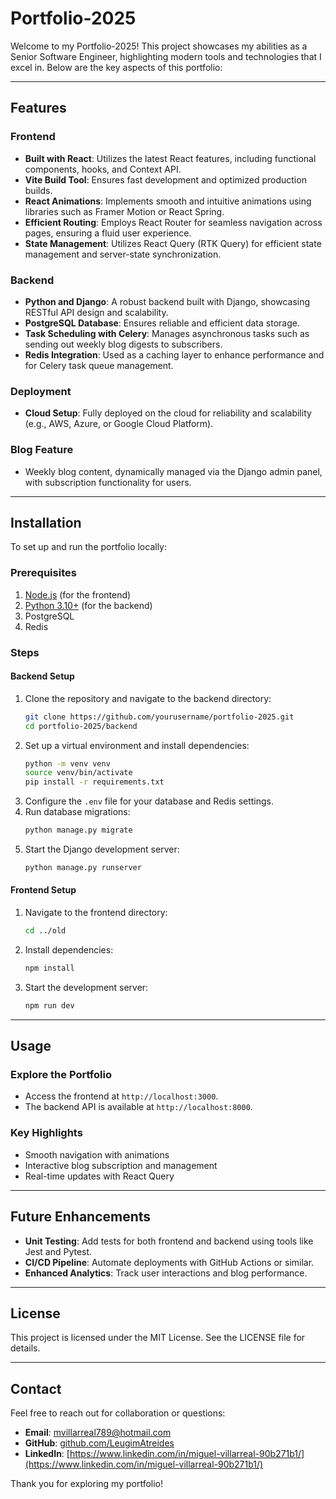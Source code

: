 # Portfolio-2025

Welcome to my Portfolio-2025! This project showcases my abilities as a Senior Software Engineer, highlighting modern tools and technologies that I excel in. Below are the key aspects of this portfolio:

---

## Features

### Frontend
- **Built with React**: Utilizes the latest React features, including functional components, hooks, and Context API.
- **Vite Build Tool**: Ensures fast development and optimized production builds.
- **React Animations**: Implements smooth and intuitive animations using libraries such as Framer Motion or React Spring.
- **Efficient Routing**: Employs React Router for seamless navigation across pages, ensuring a fluid user experience.
- **State Management**: Utilizes React Query (RTK Query) for efficient state management and server-state synchronization.

### Backend
- **Python and Django**: A robust backend built with Django, showcasing RESTful API design and scalability.
- **PostgreSQL Database**: Ensures reliable and efficient data storage.
- **Task Scheduling with Celery**: Manages asynchronous tasks such as sending out weekly blog digests to subscribers.
- **Redis Integration**: Used as a caching layer to enhance performance and for Celery task queue management.

### Deployment
- **Cloud Setup**: Fully deployed on the cloud for reliability and scalability (e.g., AWS, Azure, or Google Cloud Platform).

### Blog Feature
- Weekly blog content, dynamically managed via the Django admin panel, with subscription functionality for users.

---

## Installation

To set up and run the portfolio locally:

### Prerequisites
1. [Node.js](https://nodejs.org/) (for the frontend)
2. [Python 3.10+](https://www.python.org/downloads/) (for the backend)
3. PostgreSQL
4. Redis

### Steps

#### Backend Setup
1. Clone the repository and navigate to the backend directory:
   ```bash
   git clone https://github.com/yourusername/portfolio-2025.git
   cd portfolio-2025/backend
   ```
2. Set up a virtual environment and install dependencies:
   ```bash
   python -m venv venv
   source venv/bin/activate
   pip install -r requirements.txt
   ```
3. Configure the `.env` file for your database and Redis settings.
4. Run database migrations:
   ```bash
   python manage.py migrate
   ```
5. Start the Django development server:
   ```bash
   python manage.py runserver
   ```

#### Frontend Setup
1. Navigate to the frontend directory:
   ```bash
   cd ../old
   ```
2. Install dependencies:
   ```bash
   npm install
   ```
3. Start the development server:
   ```bash
   npm run dev
   ```

---

## Usage

### Explore the Portfolio
- Access the frontend at `http://localhost:3000`.
- The backend API is available at `http://localhost:8000`.

### Key Highlights
- Smooth navigation with animations
- Interactive blog subscription and management
- Real-time updates with React Query

---

## Future Enhancements
- **Unit Testing**: Add tests for both frontend and backend using tools like Jest and Pytest.
- **CI/CD Pipeline**: Automate deployments with GitHub Actions or similar.
- **Enhanced Analytics**: Track user interactions and blog performance.

---

## License
This project is licensed under the MIT License. See the LICENSE file for details.

---

## Contact
Feel free to reach out for collaboration or questions:
- **Email**: mvillarreal789@hotmail.com
- **GitHub**: [github.com/LeugimAtreides](https://github.com/LeugimAtreides)
- **LinkedIn**: [https://www.linkedin.com/in/miguel-villarreal-90b271b1/](https://www.linkedin.com/in/miguel-villarreal-90b271b1/)

Thank you for exploring my portfolio!

